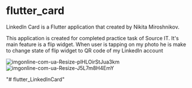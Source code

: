 # flutter_card

LinkedIn Card is a Flutter application that created by Nikita Miroshnikov.

This application is created for completed practice task of Source IT.
It's main feature is a flip widget.
When user is tapping on my photo he is make to change state of flip widget to QR code of my LinkedIn account

![imgonline-com-ua-Resize-plHLOirStJua3km](https://user-images.githubusercontent.com/91151402/138674869-111f45dd-5e41-4d79-aaf8-68ea56296721.jpg)
![imgonline-com-ua-Resize-J5L7m8H4EmY](https://user-images.githubusercontent.com/91151402/138674881-4854f979-26ae-4560-8ae1-f44f6c0a1fa0.jpg)


"# flutter_LinkedInCard" 

